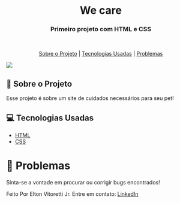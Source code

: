<h1 align="center">We care</h1>

<h3 align="center">
  Primeiro projeto com HTML e CSS
</h3>

<br>

<p align="center">
  <a href="#dog-sobre-o-projeto">Sobre o Projeto</a> | 
  <a href="#computer-tecnologias-usadas">Tecnologias Usadas</a> | 
  <a href="#bug-problemas">Problemas</a>
</p>

<img src="https://res.cloudinary.com/dtgimo0rh/image/upload/v1745036807/celular-computador-imagem_x0tfpf.png">

<br>

## :dog: Sobre o Projeto

Esse projeto é sobre um site de cuidados necessários para seu pet!
<br>

## :computer: Tecnologias Usadas

- [HTML](https://www.w3schools.com/html/)
- [CSS](https://www.w3schools.com/css/)


# :bug: Problemas

Sinta-se a vontade em procurar ou corrigir bugs encontrados!

Feito Por Elton Vitoretti Jr. Entre em contato: [LinkedIn](www.linkedin.com/in/elton-vitoretti-jr)
